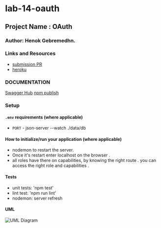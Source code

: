 # lab-14-oauth

## Project Name : OAuth

### Author: Henok Gebremedhn.

### Links and Resources

- [submission PR](https://github.com/henok-401-javascript/lab-14-oauth/pull/3)
- [heroku]()

### DOCUMENTATION

[Swagger Hub](http://localhost:3000/api-docs#/)
[npm publish]()

### Setup

#### `.env` requirements (where applicable)

- `PORT` - json-server --watch ./data/db

#### How to initialize/run your application (where applicable)

- nodemon to restart the server.
- Once it's restart enter localhost on the browser .
- all roles have there on capabilities, by knowing the right route . you can access the right role and capabilities .

#### Tests

- unit tests: 'npm test'
- lint test: 'npm run lint'
- nodemon: server refresh

#### UML

![UML Diagram]()
